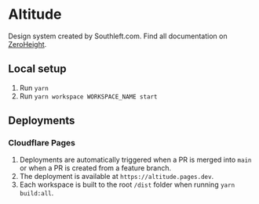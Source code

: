 # Altitude

Design system created by Southleft.com. Find all documentation on [ZeroHeight](https://zeroheight.com/809ab055e).

## Local setup

1. Run `yarn`
2. Run `yarn workspace WORKSPACE_NAME start`

## Deployments

### Cloudflare Pages

1. Deployments are automatically triggered when a PR is merged into `main` or when a PR is created from a feature branch.
2. The deployment is available at `https://altitude.pages.dev`.
3. Each workspace is built to the root `/dist` folder when running `yarn build:all`.

